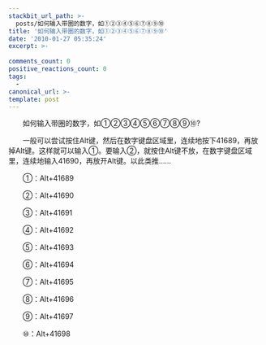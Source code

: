 ```yaml
---
stackbit_url_path: >-
  posts/如何输入带圈的数字，如①②③④⑤⑥⑦⑧⑨⑩
title: '如何输入带圈的数字，如①②③④⑤⑥⑦⑧⑨⑩'
date: '2010-01-27 05:35:24'
excerpt: >-
  
comments_count: 0
positive_reactions_count: 0
tags: 
  - 
canonical_url: >-
template: post
---
```

<div style="text-indent: 2em;"><p>如何输入带圈的数字，如①②③④⑤⑥⑦⑧⑨⑩?</p><p>一般可以尝试按住Alt键，然后在数字键盘区域里，连续地按下41689，再放掉Alt键。这样就可以输入①。要输入②，就按住Alt键不放，在数字键盘区域里，连续地输入41690，再放开Alt键。以此类推……</p><p>①：Alt+41689</p><p>②：Alt+41690</p><p>③：Alt+41691</p><p>④：Alt+41692</p><p>⑤：Alt+41693</p><p>⑥：Alt+41694</p><p>⑦：Alt+41695</p><p>⑧：Alt+41696</p><p>⑨：Alt+41697</p><p>⑩：Alt+41698</p></div>